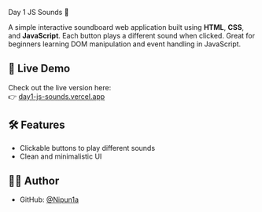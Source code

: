  Day 1 JS Sounds 🎵

A simple interactive soundboard web application built using **HTML**, **CSS**, and **JavaScript**. Each button plays a different sound when clicked. Great for beginners learning DOM manipulation and event handling in JavaScript.

## 🔗 Live Demo

Check out the live version here:  
👉 [day1-js-sounds.vercel.app](https://day1-js-sounds.vercel.app/)

## 🛠️ Features

- Clickable buttons to play different sounds
- Clean and minimalistic UI

## 🧑‍💻 Author

- GitHub: [@Nipun1a](https://github.com/Nipun1a)
